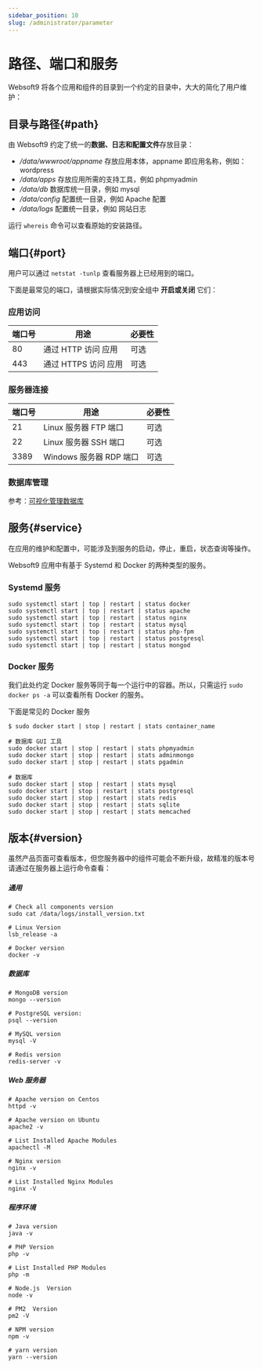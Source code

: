 ```yaml
---
sidebar_position: 10
slug: /administrator/parameter
---
```


# 路径、端口和服务

Websoft9 将各个应用和组件的目录到一个约定的目录中，大大的简化了用户维护：  

## 目录与路径{#path}

由 Websoft9 约定了统一的**数据、日志和配置文件**存放目录：

* */data/wwwroot/appname*  存放应用本体，appname 即应用名称，例如：wordpress
* */data/apps* 存放应用所需的支持工具，例如 phpmyadmin
* */data/db* 数据库统一目录，例如 mysql
* */data/config* 配置统一目录，例如 Apache  配置
* */data/logs* 配置统一目录，例如 网站日志

运行 `whereis` 命令可以查看原始的安装路径。  

## 端口{#port}

用户可以通过 `netstat -tunlp` 查看服务器上已经用到的端口。      

下面是最常见的端口，请根据实际情况到安全组中 **开启或关闭** 它们：

### 应用访问

| 端口号 | 用途 |  必要性 |
| --- | --- | --- |
| 80 | 通过 HTTP 访问 应用 | 可选 |
| 443 | 通过 HTTPS 访问 应用 | 可选 |

### 服务器连接

| 端口号 | 用途 |  必要性 |
| --- | --- | --- |
| 21 | Linux 服务器 FTP 端口 | 可选 |
| 22 | Linux 服务器 SSH 端口 | 可选 |
| 3389 | Windows 服务器 RDP 端口 | 可选 |

### 数据库管理

参考：[可视化管理数据库](../user/dbgui)


## 服务{#service}

在应用的维护和配置中，可能涉及到服务的启动，停止，重启，状态查询等操作。  

Websoft9 应用中有基于 Systemd 和 Docker 的两种类型的服务。   

### Systemd 服务

```
sudo systemctl start | top | restart | status docker
sudo systemctl start | top | restart | status apache
sudo systemctl start | top | restart | status nginx
sudo systemctl start | top | restart | status mysql
sudo systemctl start | top | restart | status php-fpm
sudo systemctl start | top | restart | status postgresql
sudo systemctl start | top | restart | status mongod
```

### Docker 服务

我们此处约定 Docker 服务等同于每一个运行中的容器。所以，只需运行 `sudo docker ps -a` 可以查看所有 Docker 的服务。  

下面是常见的 Docker 服务

```
$ sudo docker start | stop | restart | stats container_name

# 数据库 GUI 工具
sudo docker start | stop | restart | stats phpmyadmin
sudo docker start | stop | restart | stats adminmongo
sudo docker start | stop | restart | stats pgadmin

# 数据库
sudo docker start | stop | restart | stats mysql
sudo docker start | stop | restart | stats postgresql
sudo docker start | stop | restart | stats redis
sudo docker start | stop | restart | stats sqlite
sudo docker start | stop | restart | stats memcached
```


## 版本{#version}

虽然产品页面可查看版本，但您服务器中的组件可能会不断升级，故精准的版本号请通过在服务器上运行命令查看：

##### 通用

```
# Check all components version
sudo cat /data/logs/install_version.txt

# Linux Version
lsb_release -a

# Docker version
docker -v
```

##### 数据库

```
# MongoDB version
mongo --version

# PostgreSQL version:
psql --version

# MySQL version
mysql -V

# Redis version
redis-server -v

```

##### Web 服务器

```
# Apache version on Centos
httpd -v

# Apache version on Ubuntu
apache2 -v

# List Installed Apache Modules
apachectl -M

# Nginx version
nginx -v

# List Installed Nginx Modules
nginx -V

```

##### 程序环境

```
# Java version
java -v

# PHP Version
php -v

# List Installed PHP Modules
php -m

# Node.js  Version
node -v

# PM2  Version
pm2 -V

# NPM version
npm -v

# yarn version
yarn --version
```
